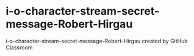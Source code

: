 # i-o-character-stream-secret-message-Robert-Hirgau
i-o-character-stream-secret-message-Robert-Hirgau created by GitHub Classroom
